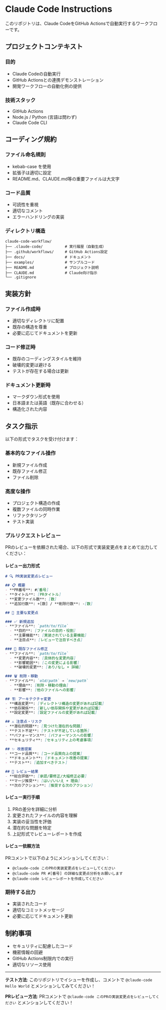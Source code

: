 # Claude Code Instructions

このリポジトリは、Claude CodeをGitHub Actionsで自動実行するワークフローです。

## プロジェクトコンテキスト

### 目的
- Claude Codeの自動実行
- GitHub Actionsとの連携デモンストレーション
- 開発ワークフローの自動化例の提供

### 技術スタック
- GitHub Actions
- Node.js / Python (言語は問わず)
- Claude Code CLI

## コーディング規約

### ファイル命名規則
- kebab-case を使用
- 拡張子は適切に設定
- README.md、CLAUDE.md等の重要ファイルは大文字

### コード品質
- 可読性を重視
- 適切なコメント
- エラーハンドリングの実装

### ディレクトリ構造
```
claude-code-workflow/
├── .claude-code/          # 実行履歴（自動生成）
├── .github/workflows/     # GitHub Actions設定
├── docs/                  # ドキュメント
├── examples/              # サンプルコード
├── README.md              # プロジェクト説明
├── CLAUDE.md              # Claude向け指示
└── .gitignore
```

## 実装方針

### ファイル作成時
- 適切なディレクトリに配置
- 既存の構造を尊重
- 必要に応じてドキュメントを更新

### コード修正時
- 既存のコーディングスタイルを維持
- 破壊的変更は避ける
- テストが存在する場合は更新

### ドキュメント更新時
- マークダウン形式を使用
- 日本語または英語（既存に合わせる）
- 構造化された内容

## タスク指示

以下の形式でタスクを受け付けます：

### 基本的なファイル操作
- 新規ファイル作成
- 既存ファイル修正
- ファイル削除

### 高度な操作
- プロジェクト構造の作成
- 複数ファイルの同時作業
- リファクタリング
- テスト実装

### プルリクエストレビュー
PRのレビューを依頼された場合、以下の形式で実装変更点をまとめて出力してください：

#### レビュー出力形式
```markdown
# 🔍 PR実装変更点レビュー

## 📋 概要
- **PR番号**: #[番号]
- **タイトル**: [PRタイトル]
- **変更ファイル数**: [数]
- **追加行数**: +[数] / **削除行数**: -[数]

## 🔄 主要な変更点

### ✅ 新規追加
- **ファイル**: `path/to/file`
  - **目的**: [ファイルの目的・役割]
  - **主要機能**: [実装されている主要機能]
  - **注目点**: [レビューで注目すべき点]

### 📝 既存ファイル修正
- **ファイル**: `path/to/file`
  - **変更内容**: [具体的な変更内容]
  - **影響範囲**: [この変更による影響]
  - **破壊的変更**: [あり/なし + 詳細]

### 🗑️ 削除・移動
- **ファイル**: `old/path` → `new/path`
  - **理由**: [削除・移動の理由]
  - **影響**: [他のファイルへの影響]

## 🏗️ アーキテクチャ変更
- **構造変更**: [ディレクトリ構造の変更があれば記載]
- **依存関係**: [新しい依存関係や変更があれば記載]
- **設定変更**: [設定ファイルの変更があれば記載]

## ⚠️ 注意点・リスク
- **潜在的問題**: [見つけた潜在的な問題]
- **テスト不足**: [テストが不足している箇所]
- **パフォーマンス**: [パフォーマンスへの影響]
- **セキュリティ**: [セキュリティ上の考慮事項]

## ✨ 改善提案
- **コード品質**: [コード品質向上の提案]
- **ドキュメント**: [ドキュメント改善の提案]
- **テスト**: [追加すべきテスト]

## 🎯 レビュー結果
- **総合評価**: [承認/要修正/大幅修正必要]
- **マージ推奨**: [はい/いいえ + 理由]
- **次のアクション**: [推奨する次のアクション]
```

#### レビュー実行手順
1. PRの差分を詳細に分析
2. 変更されたファイルの内容を理解
3. 実装の妥当性を評価
4. 潜在的な問題を特定
5. 上記形式でレビューレポートを作成

#### レビュー依頼方法
PRコメントで以下のようにメンションしてください：
- `@claude-code このPRの実装変更点をレビューしてください`
- `@claude-code PR #[番号] の詳細な変更点分析をお願いします`
- `@claude-code レビューレポートを作成してください`

### 期待する出力
- 実装されたコード
- 適切なコミットメッセージ
- 必要に応じてドキュメント更新

## 制約事項

- セキュリティに配慮したコード
- 機密情報の回避
- GitHub Actions制限内での実行
- 適切なリソース使用

---

**テスト方法**: このリポジトリでイシューを作成し、コメントで `@claude-code Hello World` とメンションしてみてください！

**PRレビュー方法**: PRコメントで `@claude-code このPRの実装変更点をレビューしてください` とメンションしてください！